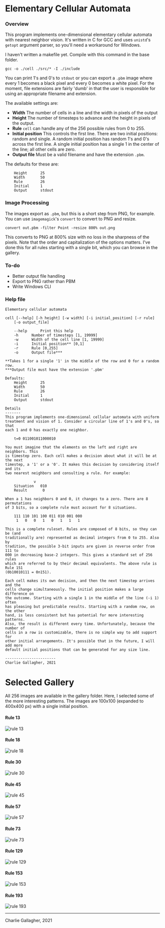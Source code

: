 # Elementary Cellular Automata

### Overview
This program implements one-dimensional elementary cellular automata with
nearest neighbor vision. It's written in C for GCC and uses `unistd`'s `getopt`
argument parser, so you'll need a workaround for Windows. 

I haven't written a makefile yet. Compile with this command in the base folder. 

```
gcc -o ./cell ./src/* -I ./include
```

You can print 1's and 0's to `stdout` or you can export a `.pbm` image where
every 1 becomes a black pixel and every 0 becomes a white pixel. For the moment,
file extensions are fairly 'dumb' in that the user is responsible for using an
appropriate filename and extension. 

The available settings are: 

- **Width** The number of cells in a line and the width in pixels of the output
- **Height** The number of timesteps to advance and the height in pixels of the
  output. 
- **Rule** `cell` can handle any of the 256 possible rules from 0 to 255.
- **Initial position** This controls the first line. There are two initial
  positions: random and single. A random initial position has random 1's and 0's
across the first line. A single initial position has a single 1 in the center of
the line; all other cells are zero. 
- **Output file** Must be a valid filename and have the extension `.pbm`. 


The defaults for these are: 

```
	Height		25
	Width		50
	Rule		26
	Initial		1
	Output		stdout
```

### Image Processing
The images export as `.pbm`, but this is a short step from PNG, for example. You
can use `imagemagick`'s `convert` to convert to PNG and resize. 

```
convert out.pbm -filter Point -resize 800% out.png
``` 

This converts to PNG at 800% size with no loss in the sharpness of the pixels.
Note that the order and capitalization of the options matters. I've done this for 
all rules starting with a single bit, which you can browse in the gallery.


### To-do

- Better output file handling
- Export to PNG rather than PBM
- Write Windows CLI 

### Help file
```
Elementary cellular automata

cell [--help] [-h height] [-w width] [-i initial_position] [-r rule] 
	[-o output_file]

	--help		Print this help
	-h 		Number of timesteps [1, 19999]
	-w 		Width of the cell line [1, 19999]
	-i 		Initial position** [0,1]
	-r 		Rule [0,255]
	-o		Output file***

**Takes 1 for a single '1' in the middle of the row and 0 for a random row.
***Output file must have the extension '.pbm'

Defaults: 
	Height		25
	Width		50
	Rule		26
	Initial		1
	Output		stdout

Details
-------
This program implements one-dimensional cellular automata with uniform
treatment and vision of 1. Consider a circular line of 1's and 0's, so that
each 1 and 0 has exactly one neighbor. 

	t=0	011001011000010

You must imagine that the elements on the left and right are neighbors. This
is timestep zero. Each cell makes a decision about what it will be at the next
timestep, a '1' or a '0'. It makes this decision by considering itself and its
two nearest neighbors and consulting a rule. For example:

			 v
	Situation	010
	Result  	 0

When a 1 has neighbors 0 and 0, it changes to a zero. There are 8 permutations
of 3 bits, so a complete rule must account for 8 situations. 

	111	110	101	100	011	010	001	000
	 1	 0	 0	 1 	 0	 1	 1	 1

This is a complete ruleset. Rules are composed of 8 bits, so they can be (and
traditionally are) represented as decimal integers from 0 to 255. Also by
tradition, the possible 3-bit inputs are given in reverse order from 111 to
000 in decreasing base-2 integers. This gives a standard set of 256 rules
which are referred to by their decimal equivalents. The above rule is Rule 151
(0b10010111 = 0n151). 

Each cell makes its own decision, and then the next timestep arrives and the
cells change simultaneously. The initial position makes a large difference on
the outcome. Starting with a single 1 in the middle of the line (-i 1) often
has pleasing but predictable results. Starting with a random row, on the other
hand, is less consistent but has potential for more interesting patterns.
Also, the result is different every time. Unfortunately, because the number of
cells in a row is customizable, there is no simple way to add support for
other initial arrangements. It's possible that in the future, I will add more
default initial positions that can be generated for any size line.

-----------------------
Charlie Gallagher, 2021
```

# Selected Gallery
All 256 images are available in the gallery folder. Here, I selected some of the more
interesting patterns. The images are 100x100 (expanded to 400x400 px) with a single
initial position. 

#### Rule 13
![rule 13](https://github.com/charlie-gallagher/cell_automata/blob/main/gallery/rule_013.png)

#### Rule 18
![rule 18](https://github.com/charlie-gallagher/cell_automata/blob/main/gallery/rule_018.png)

#### Rule 30
![rule 30](https://github.com/charlie-gallagher/cell_automata/blob/main/gallery/rule_030.png)

#### Rule 45
![rule 45](https://github.com/charlie-gallagher/cell_automata/blob/main/gallery/rule_045.png)

#### Rule 57
![rule 57](https://github.com/charlie-gallagher/cell_automata/blob/main/gallery/rule_057.png)

#### Rule 73
![rule 73](https://github.com/charlie-gallagher/cell_automata/blob/main/gallery/rule_073.png)

#### Rule 129
![rule 129](https://github.com/charlie-gallagher/cell_automata/blob/main/gallery/rule_129.png)

#### Rule 153
![rule 153](https://github.com/charlie-gallagher/cell_automata/blob/main/gallery/rule_153.png)

#### Rule 193
![rule 193](https://github.com/charlie-gallagher/cell_automata/blob/main/gallery/rule_193.png)

--- 
Charlie Gallagher, 2021
